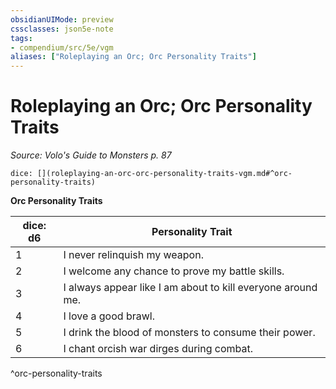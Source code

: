 ```yaml
---
obsidianUIMode: preview
cssclasses: json5e-note
tags:
- compendium/src/5e/vgm
aliases: ["Roleplaying an Orc; Orc Personality Traits"]
---
```

# Roleplaying an Orc; Orc Personality Traits
*Source: Volo's Guide to Monsters p. 87* 

`dice: [](roleplaying-an-orc-orc-personality-traits-vgm.md#^orc-personality-traits)`

**Orc Personality Traits**

| dice: d6 | Personality Trait |
|----------|-------------------|
| 1 | I never relinquish my weapon. |
| 2 | I welcome any chance to prove my battle skills. |
| 3 | I always appear like I am about to kill everyone around me. |
| 4 | I love a good brawl. |
| 5 | I drink the blood of monsters to consume their power. |
| 6 | I chant orcish war dirges during combat. |
^orc-personality-traits